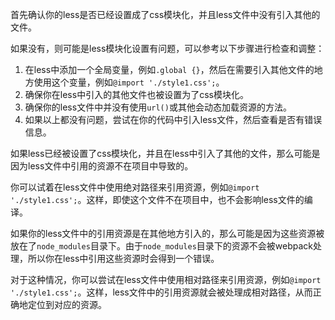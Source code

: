 首先确认你的less是否已经设置成了css模块化，并且less文件中没有引入其他的文件。

如果没有，则可能是less模块化设置有问题，可以参考以下步骤进行检查和调整：

1. 在less中添加一个全局变量，例如`.global {}`，然后在需要引入其他文件的地方使用这个变量，例如`@import './style1.css';`。
2. 确保你在less中引入的其他文件也被设置为了css模块化。
3. 确保你的less文件中并没有使用`url()`或其他会动态加载资源的方法。
4. 如果以上都没有问题，尝试在你的代码中引入less文件，然后查看是否有错误信息。

如果less已经被设置了css模块化，并且在less中引入了其他的文件，那么可能是因为less文件中引用的资源不在项目中导致的。

你可以试着在less文件中使用绝对路径来引用资源，例如`@import './style1.css';`。这样，即使这个文件不在项目中，也不会影响less文件的编译。

如果你的less文件中的引用资源是在其他地方引入的，那么可能是因为这些资源被放在了`node_modules`目录下。由于`node_modules`目录下的资源不会被webpack处理，所以你在less中引用这些资源时会得到一个错误。

对于这种情况，你可以尝试在less文件中使用相对路径来引用资源，例如`@import './style1.css';`。这样，less文件中的引用资源就会被处理成相对路径，从而正确地定位到对应的资源。
